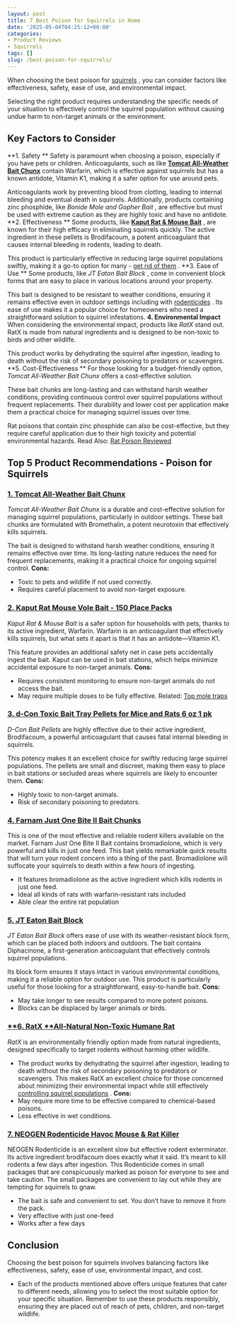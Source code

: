 ```yaml
---
layout: post
title: 7 Best Poison for Squirrels in Home
date: '2025-05-04T04:25:12+00:00'
categories:
- Product Reviews
- Squirrels
tags: []
slug: /best-poison-for-squirrels/
---
```


When choosing the best poison for
[squirrels](https://en.wikipedia.org/wiki/Squirrel)
, you can consider factors like effectiveness, safety, ease of use, and environmental impact.

Selecting the right product requires understanding the specific needs of your situation to effectively control the squirrel population without causing undue harm to non-target animals or the environment.
## Key Factors to Consider
**1. Safety **
Safety is paramount when choosing a poison, especially if you have pets or children. Anticoagulants, such as like
[**Tomcat All-Weather Bait Chunx**](https://www.amazon.com/dp/B0071D0DAG/?tag=p-policy-20)
contain Warfarin, which is effective against squirrels but has a known antidote, Vitamin K1, making it a safer option for use around pets.

Anticoagulants work by preventing blood from clotting, leading to internal bleeding and eventual death in squirrels. Additionally, products containing zinc phosphide, like
*Bonide Mole and Gopher Bait*
, are effective but must be used with extreme caution as they are highly toxic and have no antidote.
**2. Effectiveness **
Some products, like
[**Kaput Rat & Mouse Bait**](https://www.amazon.com/dp/B004HFHB60/?tag=p-policy-20)
, are known for their high efficacy in eliminating squirrels quickly. The active ingredient in these pellets is Brodifacoum, a potent anticoagulant that causes internal bleeding in rodents, leading to death.

This product is particularly effective in reducing large squirrel populations swiftly, making it a go-to option for many -
[get rid of them](https://pestpolicy.com/how-to-get-rid-of-squirrels-in-the-yard/)
.
**3. Ease of Use **
Some products, like
*JT Eaton Bait Block*
, come in convenient block forms that are easy to place in various locations around your property.

This bait is designed to be resistant to weather conditions, ensuring it remains effective even in outdoor settings including with
[rodenticides](http://npic.orst.edu/factsheets/rodenticides.html)
. Its ease of use makes it a popular choice for homeowners who need a straightforward solution to squirrel infestations.
**4. Environmental Impact**
When considering the environmental impact, products like
*RatX*
stand out. RatX is made from natural ingredients and is designed to be non-toxic to birds and other wildlife.

This product works by dehydrating the squirrel after ingestion, leading to death without the risk of secondary poisoning to predators or scavengers.
**5. Cost-Effectiveness **
For those looking for a budget-friendly option,
*Tomcat All-Weather Bait Chunx*
offers a cost-effective solution.

These bait chunks are long-lasting and can withstand harsh weather conditions, providing continuous control over squirrel populations without frequent replacements. Their durability and lower cost per application make them a practical choice for managing squirrel issues over time.

Rat poisons that contain zinc phosphide can also be cost-effective, but they require careful application due to their high toxicity and potential environmental hazards.
Read Also:
[Rat Poison Reviewed](https://pestpolicy.com/best-rat-poison/)
## Top 5 Product Recommendations - Poison for Squirrels
### [**1. Tomcat All-Weather Bait Chunx**](https://www.amazon.com/dp/B0071D0DAG/?tag=p-policy-20)
*Tomcat All-Weather Bait Chunx*
is a durable and cost-effective solution for managing squirrel populations, particularly in outdoor settings. These bait chunks are formulated with Bromethalin, a potent neurotoxin that effectively kills squirrels.

The bait is designed to withstand harsh weather conditions, ensuring it remains effective over time. Its long-lasting nature reduces the need for frequent replacements, making it a practical choice for ongoing squirrel control.
**Cons:**
- Toxic to pets and wildlife if not used correctly.
- Requires careful placement to avoid non-target exposure.
### [2. Kaput Rat Mouse Vole Bait - 150 Place Packs](https://www.amazon.com/dp/B0C6BFH4LV/?tag=p-policy-20)
*Kaput Rat & Mouse Bait*
is a safer option for households with pets, thanks to its active ingredient, Warfarin. Warfarin is an anticoagulant that effectively kills squirrels, but what sets it apart is that it has an antidote—Vitamin K1.

This feature provides an additional safety net in case pets accidentally ingest the bait. Kaput can be used in bait stations, which helps minimize accidental exposure to non-target animals.
**Cons:**
- Requires consistent monitoring to ensure non-target animals do not access the bait.
- May require multiple doses to be fully effective.
Related:
[Top mole traps](https://pestpolicy.com/best-mole-traps/)
### [3. d-Con Toxic Bait Tray Pellets for Mice and Rats 6 oz 1 pk](https://www.amazon.com/dp/B0C6BFH4LV/?tag=p-policy-20)
*D-Con Bait Pellets*
are highly effective due to their active ingredient, Brodifacoum, a powerful anticoagulant that causes fatal internal bleeding in squirrels.

This potency makes it an excellent choice for swiftly reducing large squirrel populations. The pellets are small and discreet, making them easy to place in bait stations or secluded areas where squirrels are likely to encounter them.
**Cons:**
- Highly toxic to non-target animals.
- Risk of secondary poisoning to predators.
### [**4. Farnam Just One Bite II Bait Chunks**](https://www.amazon.com/dp/B004HFHB60/?tag=p-policy-20)
This is one of the most effective and reliable rodent killers available on the market.
Farnam Just One Bite II Bait contains bromadiolone, which is very powerful and kills in just one feed.
This bait yields remarkable quick results that will turn your rodent concern into a thing of the past.
Bromadiolone will suffocate your squirrels to death within a few hours of ingesting.
- It features bromadiolone as the active ingredient which kills rodents in just one feed.
- Ideal all kinds of rats with warfarin-resistant rats included
- Able clear the entire rat population
### [**5. JT Eaton Bait Block**](https://www.amazon.com/dp/B07GBQKLWZ/?tag=p-policy-20)
*JT Eaton Bait Block*
offers ease of use with its weather-resistant block form, which can be placed both indoors and outdoors. The bait contains Diphacinone, a first-generation anticoagulant that effectively controls squirrel populations.

Its block form ensures it stays intact in various environmental conditions, making it a reliable option for outdoor use. This product is particularly useful for those looking for a straightforward, easy-to-handle bait.
**Cons:**
- May take longer to see results compared to more potent poisons.
- Blocks can be displaced by larger animals or birds.
### [**6. RatX **All-Natural Non-Toxic Humane Rat](https://www.amazon.com/dp/B00RU6YHII/?tag=p-policy-20)
*RatX*
is an environmentally friendly option made from natural ingredients, designed specifically to target rodents without harming other wildlife.
- The product works by dehydrating the squirrel after ingestion, leading to death without the risk of secondary poisoning to predators or scavengers.
This makes RatX an excellent choice for those concerned about minimizing their environmental impact while still effectively
[controlling squirrel populations](https://pestpolicy.com/best-outdoor-rat-traps/)
.
**Cons:**
- May require more time to be effective compared to chemical-based poisons.
- Less effective in wet conditions.
### [**7. NEOGEN Rodenticide Havoc Mouse & Rat Killer**](https://www.amazon.com/dp/B000I1PJKM/?tag=p-policy-20)
NEOGEN Rodenticide is an excellent slow but effective rodent exterminator. Its active ingredient brodifacoum does exactly what it said. It’s meant to kill rodents a few days after ingestion.
This Rodenticide comes in small packages that are conspicuously marked as poison for everyone to see and take caution. The small packages are convenient to lay out while they are tempting for squirrels to gnaw.
- The bait is safe and convenient to set. You don’t have to remove it from the pack.
- Very effective with just one-feed
- Works after a few days
## Conclusion
Choosing the best poison for squirrels involves balancing factors like effectiveness, safety, ease of use, environmental impact, and cost.
- Each of the products mentioned above offers unique features that cater to different needs, allowing you to select the most suitable option for your specific situation.
Remember to use these products responsibly, ensuring they are placed out of reach of pets, children, and non-target wildlife.
